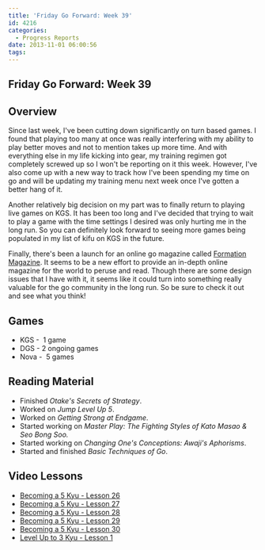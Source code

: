 ```yaml
---
title: 'Friday Go Forward: Week 39'
id: 4216
categories:
  - Progress Reports
date: 2013-11-01 06:00:56
tags:
---
```


## Friday Go Forward: Week 39

## Overview

Since last week, I've been cutting down significantly on turn based games. I found that playing too many at once was really interfering with my ability to play better moves and not to mention takes up more time. And with everything else in my life kicking into gear, my training regimen got completely screwed up so I won't be reporting on it this week. However, I've also come up with a new way to track how I've been spending my time on go and will be updating my training menu next week once I've gotten a better hang of it.

Another relatively big decision on my part was to finally return to playing live games on KGS. It has been too long and I've decided that trying to wait to play a game with the time settings I desired was only hurting me in the long run. So you can definitely look forward to seeing more games being populated in my list of kifu on KGS in the future.

Finally, there's been a launch for an online go magazine called [Formation Magazine](http://www.formationmag.com/vol_1_iss_1/). It seems to be a new effort to provide an in-depth online magazine for the world to peruse and read. Though there are some design issues that I have with it, it seems like it could turn into something really valuable for the go community in the long run. So be sure to check it out and see what you think! [
](http://www.formationmag.com/)

## Games

*   KGS -  1 game
*   DGS - 2 ongoing games
*   Nova -  5 games

## Reading Material

*   Finished _Otake's Secrets of Strategy_.
*   Worked on _Jump Level Up 5_.
*   Worked on _Getting Strong at Endgame_.
*   Started working on _Master Play: The Fighting Styles of Kato Masao &amp; Seo Bong Soo._
*   Started working on _Changing One's Conceptions: Awaji's Aphorisms_.
*   Started and finished _Basic Techniques of Go_.

## Video Lessons

*   [Becoming a 5 Kyu - Lesson 26](http://gogameguru.com/baduk-tv-videos/baduk-tv-english-becoming-5-kyu-lesson-26/)
*   [Becoming a 5 Kyu - Lesson 27](http://gogameguru.com/baduk-tv-videos/baduk-tv-english-becoming-5-kyu-lesson-27/)
*   [Becoming a 5 Kyu - Lesson 28](http://gogameguru.com/baduk-tv-videos/baduk-tv-english-becoming-5-kyu-lesson-28/)
*   [Becoming a 5 Kyu - Lesson 29](http://gogameguru.com/baduk-tv-videos/baduk-tv-english-becoming-5-kyu-lesson-29/)
*   [Becoming a 5 Kyu - Lesson 30](http://gogameguru.com/baduk-tv-videos/baduk-tv-english-becoming-5-kyu-lesson-30/)
*   [Level Up to 3 Kyu - Lesson 1](http://gogameguru.com/baduk-tv-videos/baduk-tv-english-level-up-to-3-kyu-lesson-1/)